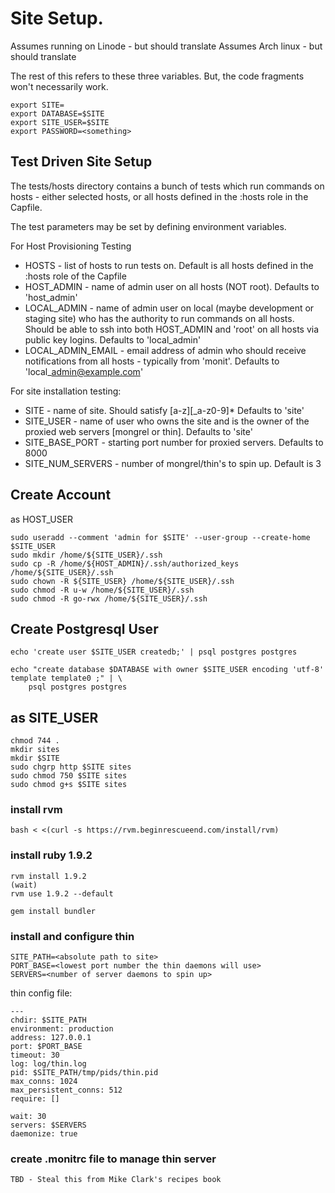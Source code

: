 # Site Setup.

Assumes running on Linode - but should translate
Assumes Arch linux - but should translate

The rest of this refers to these three variables. But, the
code fragments won't necessarily work.

    export SITE=
    export DATABASE=$SITE
    export SITE_USER=$SITE
    export PASSWORD=<something>
    
## Test Driven Site Setup

The tests/hosts directory contains a bunch of tests which run commands
on hosts - either selected hosts, or all hosts defined in the :hosts role
in the Capfile.

The test parameters may be set by defining environment variables.

For Host Provisioning Testing

* HOSTS - list of hosts to run tests on. Default is all hosts defined in the
:hosts role of the Capfile
* HOST\_ADMIN - name of admin user on all hosts (NOT root). Defaults to 'host_admin'
* LOCAL\_ADMIN - name of admin user on local (maybe development or staging site)
who has the authority to run commands on all hosts. Should be able to ssh into
both HOST\_ADMIN and 'root' on all hosts via public key logins. Defaults to
'local\_admin'
* LOCAL\_ADMIN_EMAIL - email address of admin who should receive notifications
from all hosts - typically from 'monit'. Defaults to 'local\_admin@example.com'

For site installation testing:

* SITE - name of site. Should satisfy [a-z][_a-z0-9]*  Defaults to 'site'
* SITE_USER - name of user who owns the site and is the owner of the proxied
web servers [mongrel or thin]. Defaults to 'site'
* SITE\_BASE_PORT - starting port number for proxied servers. Defaults to 8000
* SITE\_NUM_SERVERS - number of mongrel/thin's to spin up. Default is 3

## Create Account

as HOST_USER

    sudo useradd --comment 'admin for $SITE' --user-group --create-home $SITE_USER
    sudo mkdir /home/${SITE_USER}/.ssh
    sudo cp -R /home/${HOST_ADMIN}/.ssh/authorized_keys /home/${SITE_USER}/.ssh
    sudo chown -R ${SITE_USER} /home/${SITE_USER}/.ssh
    sudo chmod -R u-w /home/${SITE_USER}/.ssh
    sudo chmod -R go-rwx /home/${SITE_USER}/.ssh

## Create Postgresql User

    echo 'create user $SITE_USER createdb;' | psql postgres postgres

    echo "create database $DATABASE with owner $SITE_USER encoding 'utf-8' template template0 ;" | \
        psql postgres postgres

## as SITE_USER

    chmod 744 .
    mkdir sites
    mkdir $SITE
    sudo chgrp http $SITE sites
    sudo chmod 750 $SITE sites
    sudo chmod g+s $SITE sites

### install rvm

    bash < <(curl -s https://rvm.beginrescueend.com/install/rvm)

### install ruby 1.9.2

    rvm install 1.9.2
    (wait)
    rvm use 1.9.2 --default

    gem install bundler
    
### install and configure thin

    SITE_PATH=<absolute path to site>
    PORT_BASE=<lowest port number the thin daemons will use>
    SERVERS=<number of server daemons to spin up>

thin config file:

    --- 
    chdir: $SITE_PATH
    environment: production
    address: 127.0.0.1
    port: $PORT_BASE
    timeout: 30
    log: log/thin.log
    pid: $SITE_PATH/tmp/pids/thin.pid
    max_conns: 1024
    max_persistent_conns: 512
    require: []

    wait: 30
    servers: $SERVERS
    daemonize: true

### create .monitrc file to manage thin server

    TBD - Steal this from Mike Clark's recipes book
    
    
    
